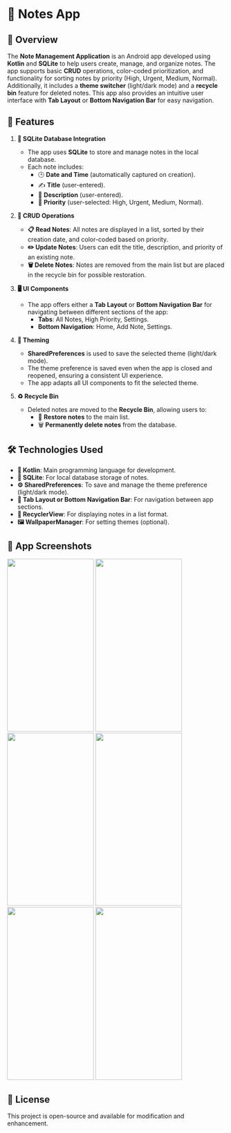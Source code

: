 # 📝 **Notes App**

## 📖 **Overview**
The **Note Management Application** is an Android app developed using **Kotlin** and **SQLite** to help users create, manage, and organize notes. The app supports basic **CRUD** operations, color-coded prioritization, and functionality for sorting notes by priority (High, Urgent, Medium, Normal). Additionally, it includes a **theme switcher** (light/dark mode) and a **recycle bin** feature for deleted notes. This app also provides an intuitive user interface with **Tab Layout** or **Bottom Navigation Bar** for easy navigation.

## 🌟 **Features**

1. **📂 SQLite Database Integration**
   - The app uses **SQLite** to store and manage notes in the local database.
   - Each note includes:
     - 🕒 **Date and Time** (automatically captured on creation).
     - ✍️ **Title** (user-entered).
     - 📜 **Description** (user-entered).
     - 🚦 **Priority** (user-selected: High, Urgent, Medium, Normal).

2. **🔄 CRUD Operations**
   - **📋 Read Notes**: All notes are displayed in a list, sorted by their creation date, and color-coded based on priority.
   - **✏️ Update Notes**: Users can edit the title, description, and priority of an existing note.
   - **🗑️ Delete Notes**: Notes are removed from the main list but are placed in the recycle bin for possible restoration.

3. **🖥️ UI Components**
   - The app offers either a **Tab Layout** or **Bottom Navigation Bar** for navigating between different sections of the app:
     - **Tabs**: All Notes, High Priority, Settings.
     - **Bottom Navigation**: Home, Add Note, Settings.

4. **🎨 Theming**
   - **SharedPreferences** is used to save the selected theme (light/dark mode).
   - The theme preference is saved even when the app is closed and reopened, ensuring a consistent UI experience.
   - The app adapts all UI components to fit the selected theme.

5. **♻️ Recycle Bin**
   - Deleted notes are moved to the **Recycle Bin**, allowing users to:
     - 🔄 **Restore notes** to the main list.
     - 🗑️ **Permanently delete notes** from the database.

## 🛠️ **Technologies Used**
- **📱 Kotlin**: Main programming language for development.
- **💾 SQLite**: For local database storage of notes.
- **⚙️ SharedPreferences**: To save and manage the theme preference (light/dark mode).
- **🔲 Tab Layout or Bottom Navigation Bar**: For navigation between app sections.
- **📝 RecyclerView**: For displaying notes in a list format.
- **🖼️ WallpaperManager**: For setting themes (optional).

## 📸 **App Screenshots**

<p>
  <img src="https://github.com/user-attachments/assets/374e1fcb-97df-4e1a-8cb6-669201e7712b" width="200" height="400"/>
  <img src="https://github.com/user-attachments/assets/328946ba-f061-4f80-8334-2c9970d3e54e" width="200" height="400"/>
  <img src="https://github.com/user-attachments/assets/90b09df1-9b3c-4569-a0d0-f52c5bb007ed" width="200" height="400"/>
  <img src="https://github.com/user-attachments/assets/ac078e5e-36ac-47b4-a298-b1a8eed9c45c" width="200" height="400"/>
  <img src="https://github.com/user-attachments/assets/aff9371e-1880-4e59-8180-58889577e3d5" width="200" height="400"/>
  <img src="https://github.com/user-attachments/assets/3fe1f972-41b9-452d-b64a-1b05e9fd8242" width="200" height="400"/>
</p>

## 📝 **License**
This project is open-source and available for modification and enhancement.
